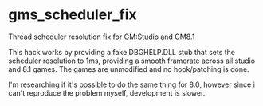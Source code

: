 # gms_scheduler_fix
Thread scheduler resolution fix for GM:Studio and GM8.1

This hack works by providing a fake DBGHELP.DLL stub that sets the scheduler resolution to 1ms, providing a smooth framerate across all studio and 8.1 games. The games are unmodified and no hook/patching is done.

I'm researching if it's possible to do the same thing for 8.0, however since i can't reproduce the problem myself, development is slower.
